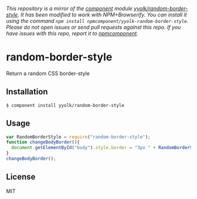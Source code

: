 *This repository is a mirror of the [component](http://component.io) module [yyolk/random-border-style](http://github.com/yyolk/random-border-style). It has been modified to work with NPM+Browserify. You can install it using the command `npm install npmcomponent/yyolk-random-border-style`. Please do not open issues or send pull requests against this repo. If you have issues with this repo, report it to [npmcomponent](https://github.com/airportyh/npmcomponent).*
# random-border-style

  Return a random CSS border-style

## Installation

    $ component install yyolk/random-border-style

## Usage

```js
var RandomBorderStyle = require("random-border-style");
function changeBodyBorder(){
  document.getElementById("body").style.border = "3px " + RandomBorderStyle() + " red";
}
changeBodyBorder();
```

## License

  MIT

